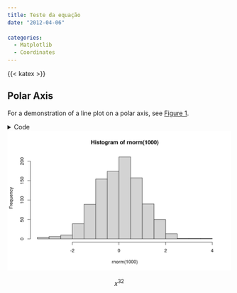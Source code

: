 ```yaml
---
title: Teste da equação
date: "2012-04-06"

categories:
  - Matplotlib
  - Coordinates
---
```


{{< katex >}}

## Polar Axis

For a demonstration of a line plot on a polar axis, see [Figure 1](#fig-polar).

<details>
<summary>Code</summary>

``` r
hist(rnorm(1000))
```

</details>

<img src="index.markdown_strict_files/figure-markdown_strict/fig-polar-1.png" id="fig-polar" width="768" alt="Figure 1: A line plot on a polar axis" />

$$x^32$$
